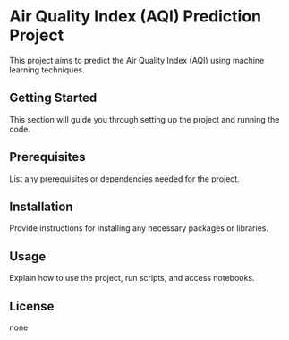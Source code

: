 # Air Quality Index (AQI) Prediction Project

This project aims to predict the Air Quality Index (AQI) using machine learning techniques.

## Getting Started

This section will guide you through setting up the project and running the code.

## Prerequisites

List any prerequisites or dependencies needed for the project.

## Installation

Provide instructions for installing any necessary packages or libraries.

## Usage

Explain how to use the project, run scripts, and access notebooks.

## License

none
